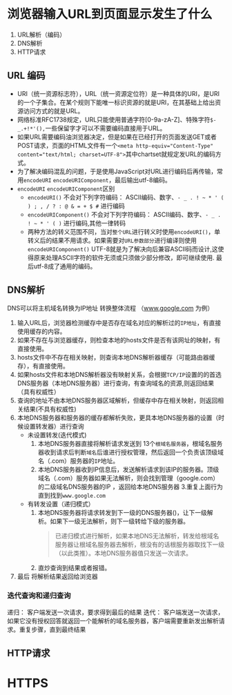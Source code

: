 # 浏览器输入URL到页面显示发生了什么

1. URL解析（编码）
2. DNS解析
3. HTTP请求

## URL 编码

- URI（统一资源标志符），URL（统一资源定位符）是一种具体的URI，是URI的一个子集合。在某个规则下能唯一标识资源的就是URI，在其基础上给出资源访问方式的就是URL。  
- 网络标准RFC1738规定，URL只能使用普通字符[0-9a-zA-Z]、特殊字符`$-_.+!*'(),`一些保留字才可以不需要编码直接用于URL。
- 如果URL需要编码油浏览器决定，但是如果在已经打开的页面发送GET或者POST请求，页面的HTML文件有一个`<meta http-equiv="Content-Type" content="text/html; charset=UTF-8">`其中chartset就规定发URL的编码方式。
- 为了解决编码混乱的问题，于是使用JavaScript对URL进行编码后再传输，常用`encodeURI` `encodeURIComponent`，最后输出utf-8编码。
- `encodeURI` `encodeURIComponent`区别
  - `encodeURI()` 不会对下列字符编码： ASCII编码、数字、`- _ . ! ~ * ' ( ) ; , / ? : @ & = + $ #` 进行编码
  - `encodeURIComponent()` 不会对下列字符编码： ASCII编码、数字、`- _ . ! ~ * ' ( )` 进行编码,其他一律转码
  - 两种方法的转义范围不同，当对`整个URL`进行转义时使用`encodeURI()`，单转义后的结果不用请求。如果需要对`URL参数部分`进行编译则使用`encodeURIComponent()`
UTF-8就是为了解决向后兼容ASCII码而设计,这使得原来处理ASCII字符的软件无须或只须做少部分修改，即可继续使用. 最后utf-8成了通用的编码。

## DNS解析

DNS可以将主机域名转换为IP地址
转换整体流程 （www.google.com 为例）

1. 输入URL后，浏览器检测缓存中是否存在域名对应的解析过的`IP地址`，有直接使用缓存的内容。
2. 如果不存在与浏览器缓存，则检查本地的hosts文件是否有该网址的映射，有直接使用。
3. hosts文件中不存在相关映射，则查询本地DNS解析器缓存（可能路由器缓存），有直接使用。
4. 如果hosts文件和本地DNS解析器没有映射关系，会根据`TCP/IP`设置的的首选DNS服务器（本地DNS服务器）进行查询，有查询域名的资源,则返回结果（具有权威性）
5. 查询的地址不由本地DNS服务器区域解析，但缓存中存在相关映射，则返回相关结果(不具有权威性)
6. 本地DNS服务器和服务器的缓存都解析失败，更具本地DNS服务器的设置（时候设置转发器）进行查询
    - 未设置转发(迭代模式)
        1. 本地DNS服务器直接将解析请求发送到 13个`根域名服务器`，根域名服务器收到请求后判断`域名`后谁进行授权管理，然后返回一个负责该顶级域名（.com）服务器的`IP`地址。
        2. 本地DNS服务器收到IP信息后，发送解析请求到该IP的服务器。顶级域名（.com）服务器如果无法解析，则会找到管理（google.com）的二级域名DNS服务器的IP ，返回给本地DNS服务器
        3.重复上面行为 直到找到`www.google.com`
    - 有转发设置（递归模式）
        1. 本地DNS服务器将请求转发到下一级的DNS服务器()，让下一级解析。如果下一级无法解析，则下一级转给下级的服务器。
            > 已递归模式进行解析，如果本地DNS无法解析，转发给根域名服务器让根域名服务器去解析，根没有的话根服务器取找下一级（以此类推）。本地DNS服务器值只发送一次请求。
        2. 直炒查询到结果或者报错。
7. 最后 将解析结果返回给浏览器

### 迭代查询和递归查询

递归： 客户端发送一次请求，要求得到最后的结果
迭代： 客户端发送一次请求，如果它没有授权回答就返回一个能解析的域名服务器，客户端需要重新发出解析请求。重复步骤，直到最终结果

## HTTP请求

# HTTPS

##
